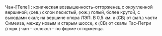 ---
---

Чан-⟦Тепе⟧
: коническая возвышенность-отторженец с округленной вершиной; ⦅сев.⦆ склон лесистый, ⦅юж.⦆ голый, более крутой, с выходами скал; на вершине опора ЛЭП. В 0,5 км. к ⦅СВ⦆ от ⦅зап.⦆ части Симеиза, между новым и старым шоссе, к ⦅СВ⦆ от скалы Тас-Петри ⦅тюрк.⦆ чан – колокол – по форме отторженца.
